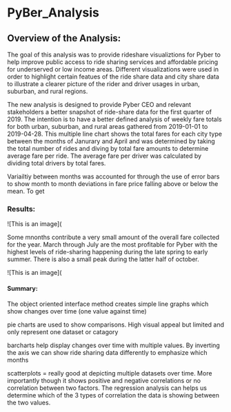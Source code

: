 # PyBer_Analysis

 
 



##   Overview of the Analysis:
 
 
 The goal of this analysis was to provide rideshare visualiztions for Pyber to help improve public access to ride sharing services and affordable pricing for underserved or low income areas.  Different visualizations were used in order to highlight certain featues of the ride share data and city share data to illustrate a clearer picture of the rider and driver usages in urban, suburban, and rural regions.
 
The new analysis is designed to provide Pyber CEO and relevant stakeholders a better snapshot of ride-share data for the first quarter of 2019. The intention is to have a better defined analysis of weekly fare totals for both urban, suburban, and rural areas gathered from 2019-01-01 to 2019-04-28. This multiple line chart shows the total fares for each city type between the months of Janurary and April and was determined by taking the total number of rides and diving by total fare amounts to determine average fare per ride. The average fare per driver was calculated by dividing total drivers by total fares.  


 
 Variailtiy between months was accounted for through the use of error bars to show month to month deviations in fare price falling above or below the mean. To get 
 
 
 
 
 
 
 

 
 
 
 
 
 ### Results:
 
 ![This is an image](
 
 
 
 Some mnonths contribute a very small amount of the overall fare collected for the year. March through July are the most profitable for Pyber with the highest levels of ride-sharing happening during the late spring to early summer. There is also a small peak during the latter half of october. 
 
 
 
 
 
 ![This is an image](
 
 
 

 
 
 
 
 
 
 
 
 #### Summary:
 
 The object oriented interface method creates simple line graphs which show changes over time (one value against time)
 
 
 pie charts are used to show comparisons. High visual appeal but limited and only represent one dataset or catagory
 
 
 
 barcharts help display changes over time with multiple values. By inverting the axis we can show ride sharing data differently to emphasize which months 
 
 
 
 
scatterplots = really good at depicting multiple datasets over time. More importantly though it shows positive and negative correlations or no correlation between two factors. The regression analysis can helps us determine which of the 3 types of correlation the data is showing between the two values. 
 
 
